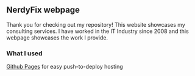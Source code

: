 
<h2> NerdyFix webpage </h3>

Thank you for checking out my repository! 
This website showcases my consulting services. I have worked in the IT Industry since 2008 and this webpage showcases the work I provide. 

<h3> What I used </h3>

<a href="https://pages.github.com/">Github Pages</a> for easy push-to-deploy hosting
